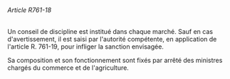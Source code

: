 ###### Article R761-18

Un conseil de discipline est institué dans chaque marché. Sauf en cas d'avertissement, il est saisi par l'autorité compétente, en application de l'article R. 761-19, pour infliger la sanction envisagée.

Sa composition et son fonctionnement sont fixés par arrêté des ministres chargés du commerce et de l'agriculture.

